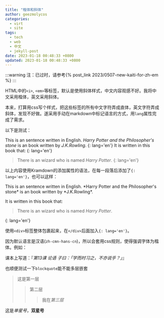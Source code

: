 ```yaml
---
title: "楷体和斜体"
author: geezmolycos
categories:
  - virt
  - site
tags:
  - tech
  - web
  - 中文
  - jekyll-post
date: 2023-01-18 00:48:33 +0800
updated: 2023-01-18 00:48:33 +0800
---
```


:::warning
注：已过时，请参考{% post_link 2023/0507-new-kaiti-for-zh-em %}
:::

HTML中的`<i>`, `<em>`等标签，默认是使用斜体样式，中文内容观感不好。我将中文采用楷体，英文采用斜体。

本来，打算用css写个样式，把这些标签的所有中文字符弄成直体，英文字符弄成斜体，发现不好做。遂采用手动在markdown中标记语言的方式，用`lang`属性完成了需求。

<!-- more -->

以下是测试：

This is an sentence written in English. *Harry Potter and the Philosopher's stone* is an book written by *J.K.Rowling*.
{: lang='en'}
It is written in this book that:
{: lang='en'}
> There is an wizard who is named *Harry Potter*.
{: lang='en'}

以上内容使用Kramdown的添加属性的语法，在每一段落后添加了`{: lang='en'}`，也可以这样：

<div markdown='1'>
This is an sentence written in English. *Harry Potter and the Philosopher's stone* is an book written by *J.K.Rowling*.

It is written in this book that:
> There is an wizard who is named *Harry Potter*.
</div>{: lang='en'}

使用`<div>`标签整体包裹起来，在`</div>`后面加入`{: lang='en'}`。

因为默认语言是汉语(`zh-cmn-hans-cn`)，所以会套用css规则，使得强调字体为楷体。例如：

课本上写道：『*第13课 论语 子曰：「*学而时习之，不亦说乎？*」*』

也顺便测试一下`blockquote`能不能多层嵌套

> 这是第一层
> > 第二层
> > > 我在*第三层*

这是*单星号*，**双星号**
